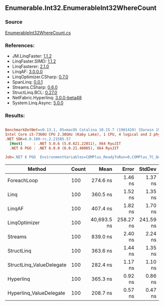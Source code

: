 ﻿## Enumerable.Int32.EnumerableInt32WhereCount

### Source
[EnumerableInt32WhereCount.cs](../LinqBenchmarks/Enumerable/Int32/EnumerableInt32WhereCount.cs)

### References:
- JM.LinqFaster: [1.1.2](https://www.nuget.org/packages/JM.LinqFaster/1.1.2)
- LinqFaster.SIMD: [1.1.2](https://www.nuget.org/packages/LinqFaster.SIMD/1.0.3)
- LinqFasterer: [2.1.0](https://www.nuget.org/packages/LinqFasterer/2.1.0)
- LinqAF: [3.0.0.0](https://www.nuget.org/packages/LinqAF/3.0.0.0)
- LinqOptimizer.CSharp: [0.7.0](https://www.nuget.org/packages/LinqOptimizer.CSharp/0.7.0)
- SpanLinq: [0.0.1](https://www.nuget.org/packages/SpanLinq/0.0.1)
- Streams.CSharp: [0.6.0](https://www.nuget.org/packages/Streams.CSharp/0.6.0)
- StructLinq.BCL: [0.27.0](https://www.nuget.org/packages/StructLinq/0.27.0)
- NetFabric.Hyperlinq: [3.0.0-beta48](https://www.nuget.org/packages/NetFabric.Hyperlinq/3.0.0-beta48)
- System.Linq.Async: [5.0.0](https://www.nuget.org/packages/System.Linq.Async/5.0.0)

### Results:
``` ini

BenchmarkDotNet=v0.13.1, OS=macOS Catalina 10.15.7 (19H1419) [Darwin 19.6.0]
Intel Core i5-7360U CPU 2.30GHz (Kaby Lake), 1 CPU, 4 logical and 2 physical cores
.NET SDK=6.0.100-rc.2.21505.57
  [Host]     : .NET 5.0.6 (5.0.621.22011), X64 RyuJIT
  .NET 6 PGO : .NET 6.0.0 (6.0.21.48005), X64 RyuJIT

Job=.NET 6 PGO  EnvironmentVariables=COMPlus_ReadyToRun=0,COMPlus_TC_QuickJitForLoops=1,COMPlus_TieredPGO=1  Runtime=.NET 6.0  

```
|                   Method | Count |        Mean |     Error |    StdDev |          Ratio | RatioSD |  Gen 0 | Allocated |
|------------------------- |------ |------------:|----------:|----------:|---------------:|--------:|-------:|----------:|
|              ForeachLoop |   100 |    274.6 ns |   1.46 ns |   1.37 ns |       baseline |         | 0.0191 |      40 B |
|                     Linq |   100 |    360.5 ns |   1.52 ns |   1.35 ns |   1.31x slower |   0.01x | 0.0191 |      40 B |
|                   LinqAF |   100 |    407.4 ns |   1.82 ns |   1.70 ns |   1.48x slower |   0.01x | 0.0191 |      40 B |
|            LinqOptimizer |   100 | 40,693.5 ns | 258.27 ns | 241.59 ns | 148.18x slower |   1.22x | 9.7046 |  20,389 B |
|                  Streams |   100 |    839.0 ns |   2.40 ns |   2.24 ns |   3.06x slower |   0.02x | 0.1907 |     400 B |
|               StructLinq |   100 |    363.6 ns |   1.44 ns |   1.35 ns |   1.32x slower |   0.01x | 0.0458 |      96 B |
| StructLinq_ValueDelegate |   100 |    282.4 ns |   1.17 ns |   1.10 ns |   1.03x slower |   0.01x | 0.0191 |      40 B |
|                Hyperlinq |   100 |    365.3 ns |   0.92 ns |   0.86 ns |   1.33x slower |   0.01x | 0.0191 |      40 B |
|  Hyperlinq_ValueDelegate |   100 |    208.7 ns |   0.57 ns |   0.47 ns |   1.32x faster |   0.01x | 0.0191 |      40 B |
